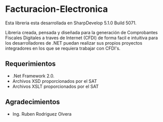 # Facturacion-Electronica
Esta libreria esta desarrollada en SharpDevelop 5.1.0 Build 5071.

Libreria creada, pensada y diseñada para la generación de Comprobantes Fiscales Digitales a traves de Internet (CFDI) de forma facil e intuitiva para los desarrolladores de .NET puedan realizar sus propios proyectos integradores en los que se requiera trabajar con CFDI's.

Requerimientos
--
- .Net Framework 2.0.
- Archivos XSD proporcionados por el SAT
- Archivos XSLT proporcionados por el SAT

Agradecimientos
--
- Ing. Ruben Rodriguez Olvera
